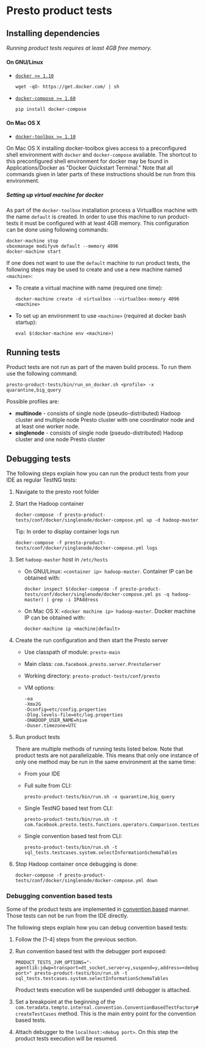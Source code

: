 # Presto product tests

## Installing dependencies

*Running product tests requires at least 4GB free memory.*

#### On GNU/Linux
* [```docker >= 1.10```](https://docs.docker.com/installation/#installation)

    ```
    wget -qO- https://get.docker.com/ | sh
    ```

* [```docker-compose >= 1.60```](https://docs.docker.com/compose/install/)

    ```
    pip install docker-compose
    ```

#### On Mac OS X

* [```docker-toolbox >= 1.10```](https://www.docker.com/products/docker-toolbox)

On Mac OS X installing docker-toolbox gives access to a preconfigured shell environment
with ```docker``` and ```docker-compose``` available. The shortcut to this preconfigured
shell environment for docker may be found in Applications/Docker as "Docker Quickstart Terminal."
Note that all commands given in later parts of these instructions should be run from this
environment.

##### Setting up virtual machine for docker

As part of the ```docker-toolbox``` installation process a VirtualBox machine with the
name ```default``` is created. In order to use this machine to run product-tests it must be
 configured with at least 4GB memory. This configuration can be done using following commands:

```
docker-machine stop
vboxmanage modifyvm default --memory 4096
docker-machine start
```

If one does not want to use the ```default``` machine to run product tests, the following
 steps may be used to create and use a new machine named ```<machine>```:

* To create a virtual machine with name <machine> (required one time):

    ```
    docker-machine create -d virtualbox --virtualbox-memory 4096 <machine>
    ```

* To set up an environment to use ```<machine>``` (required at docker bash startup):

    ```
    eval $(docker-machine env <machine>)
    ```


## Running tests

Product tests are not run as part of the maven build process. To run them use the following command:

```
presto-product-tests/bin/run_on_docker.sh <profile> -x quarantine,big_query
```

Possible profiles are:
- **multinode** - consists of single node (pseudo-distributed) Hadoop cluster and multiple node Presto cluster
    with one coordinator node and at least one worker node.
- **singlenode** - consists of single node (pseudo-distributed) Hadoop cluster and one node Presto cluster

## Debugging tests

The following steps explain how you can run the product tests from your IDE as regular TestNG tests:

1. Navigate to the presto root folder

2. Start the Hadoop container

    ```
    docker-compose -f presto-product-tests/conf/docker/singlenode/docker-compose.yml up -d hadoop-master
    ```
    
    Tip: In order to display container logs run

    ```
    docker-compose -f presto-product-tests/conf/docker/singlenode/docker-compose.yml logs
    ```
    
3. Set ```hadoop-master``` host in ```/etc/hosts```

    - On GNU/Linux: ```<container ip> hadoop-master```. Container IP can be obtained with:

        ```
        docker inspect $(docker-compose -f presto-product-tests/conf/docker/singlenode/docker-compose.yml ps -q hadoop-master) | grep -i IPAddress
        ```

    - On Mac OS X: ```<docker machine ip> hadoop-master```. Docker machine IP can be obtained with:

        ```
        docker-machine ip <machine|default>
        ```
    
4. Create the run configuration and then start the Presto server
    
    - Use classpath of module: ```presto-main```
    - Main class: ```com.facebook.presto.server.PrestoServer```
    - Working directory: ```presto-product-tests/conf/presto```
    - VM options:

        ```
        -ea
        -Xmx2G
        -Dconfig=etc/config.properties
        -Dlog.levels-file=etc/log.properties
        -DHADOOP_USER_NAME=hive
        -Duser.timezone=UTC
        ```

5. Run product tests

    There are multiple methods of running tests listed below. Note that product tests are
    not parallelizable.  This means that only one instance of only one method may be run
    in the same environment at the same time:

    - From your IDE
    - Full suite from CLI:

        ```
        presto-product-tests/bin/run.sh -x quarantine,big_query
        ```

    - Single TestNG based test from CLI:

        ```
        presto-product-tests/bin/run.sh -t com.facebook.presto.tests.functions.operators.Comparison.testLessThanOrEqualOperatorExists
        ```

    - Single convention based test from CLI:

        ```
        presto-product-tests/bin/run.sh -t sql_tests.testcases.system.selectInformationSchemaTables
        ```
    
6. Stop Hadoop container once debugging is done:

    ```
    docker-compose -f presto-product-tests/conf/docker/singlenode/docker-compose.yml down
    ```

### Debugging convention based tests

Some of the product tests are implemented in 
[convention based](https://github.com/prestodb/tempto#convention-based-sql-query-tests) manner.
Those tests can not be run from the IDE directly.
 
The following steps explain how you can debug convention based tests:
 
1. Follow the [1-4] steps from the previous section.
2. Run convention based test with the debugger port exposed:
    
    ```
    PRODUCT_TESTS_JVM_OPTIONS="-agentlib:jdwp=transport=dt_socket,server=y,suspend=y,address=<debug port>" presto-product-tests/bin/run.sh -t sql_tests.testcases.system.selectInformationSchemaTables
    ```
    
    Product tests execution will be suspended until debugger is attached.

3. Set a breakpoint at the beginning of the ```com.teradata.tempto.internal.convention.ConventionBasedTestFactory#createTestCases```
    method. This is the main entry point for the convention based tests.
4. Attach debugger to the ```localhost:<debug port>```. On this step the product tests execution will be resumed.
